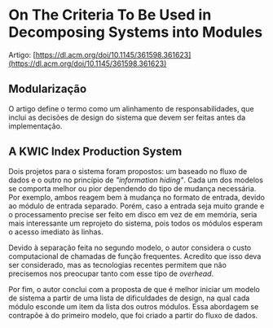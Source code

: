 # On The Criteria To Be Used in Decomposing Systems into Modules

Artigo: [https://dl.acm.org/doi/10.1145/361598.361623](https://dl.acm.org/doi/10.1145/361598.361623)

## Modularização

O artigo define o termo como um alinhamento de responsabilidades, que inclui as decisões de design do sistema que devem ser feitas antes da implementação.

## A KWIC Index Production System

Dois projetos para o sistema foram propostos: um baseado no fluxo de dados e o outro no princípio de _"information hiding"_. Cada um dos modelos se comporta melhor ou pior dependendo do tipo de mudança necessária. Por exemplo, ambos reagem bem à mudança no formato de entrada, devido ao módulo de entrada separado. Porém, caso a entrada seja muito grande e o processamento precise ser feito em disco em vez de em memória, seria mais interessante um reprojeto do sistema, pois todos os módulos esperam o acesso imediato às linhas.

Devido à separação feita no segundo modelo, o autor considera o custo computacional de chamadas de função frequentes. Acredito que isso deva ser considerado, mas as tecnologias recentes permitem que não precisemos nos preocupar tanto com esse tipo de _overhead_.

Por fim, o autor conclui com a proposta de que é melhor iniciar um modelo de sistema a partir de uma lista de dificuldades de design, na qual cada módulo esconde um item da lista dos outros módulos. Essa abordagem se contrapõe à do primeiro modelo, que foi criado a partir do fluxo de dados.

